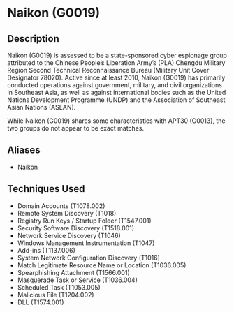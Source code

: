 # Naikon (G0019)

## Description
Naikon (G0019) is assessed to be a state-sponsored cyber espionage group attributed to the Chinese People’s Liberation Army’s (PLA) Chengdu Military Region Second Technical Reconnaissance Bureau (Military Unit Cover Designator 78020). Active since at least 2010, Naikon (G0019) has primarily conducted operations against government, military, and civil organizations in Southeast Asia, as well as against international bodies such as the United Nations Development Programme (UNDP) and the Association of Southeast Asian Nations (ASEAN). 

While Naikon (G0019) shares some characteristics with APT30 (G0013), the two groups do not appear to be exact matches.

## Aliases
- Naikon

## Techniques Used
- Domain Accounts (T1078.002)
- Remote System Discovery (T1018)
- Registry Run Keys / Startup Folder (T1547.001)
- Security Software Discovery (T1518.001)
- Network Service Discovery (T1046)
- Windows Management Instrumentation (T1047)
- Add-ins (T1137.006)
- System Network Configuration Discovery (T1016)
- Match Legitimate Resource Name or Location (T1036.005)
- Spearphishing Attachment (T1566.001)
- Masquerade Task or Service (T1036.004)
- Scheduled Task (T1053.005)
- Malicious File (T1204.002)
- DLL (T1574.001)
